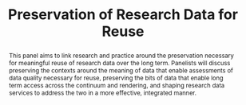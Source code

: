 ---
abstract: This panel aims to link research and practice around the preservation necessary
  for meaningful reuse of research data over the long term. Panelists will discuss
  preserving the contexts around the meaning of data that enable assessments of data
  quality necessary for reuse, preserving the bits of data that enable long term access
  across the continuum and rendering, and shaping research data services to address
  the two in a more effective, integrated manner.
creators:
- Faniel, Ixchel
- Ensberg, Vessela
- Shaw, Seth
- Hull, Elizabeth
- Moore, Reagan
date: null
document_url: https://services.phaidra.univie.ac.at/api/object/o:429527/download
grand_parent: iPRES
institutions: []
keywords:
- data reuse
- preservation
- research data services
- digital curation
landing_page_url: https://phaidra.univie.ac.at/o:429527
language: eng
layout: publication
license: CC BY 4.0 International
notes_url: null
parent: iPRES 2015
publication_type: paper
size: 266515
slides_url: null
source_name: iPRES
stream_url: null
title: Preservation of Research Data for Reuse
year: 2015
---
